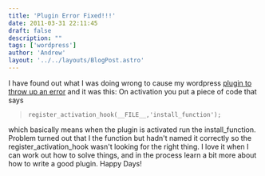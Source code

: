 ```yaml
---
title: 'Plugin Error Fixed!!!'
date: 2011-03-31 22:11:45
draft: false
description: ""
tags: ['wordpress']
author: 'Andrew'
layout: '../../layouts/BlogPost.astro'
---
```


I have found out what I was doing wrong to cause my wordpress [plugin to throw up an error](http://blog.big-andy.co.uk/wordpress/plugin-error/ "Plugin Error") and it was this: On activation you put a piece of code that says

> `register_activation_hook(__FILE__,'install_function');`

which basically means when the plugin is activated run the install\_function. Problem turned out that I the function but hadn't named it correctly so the register\_activation\_hook wasn't looking for the right thing. I love it when I can work out how to solve things, and in the process learn a bit more about how to write a good plugin. Happy Days!
